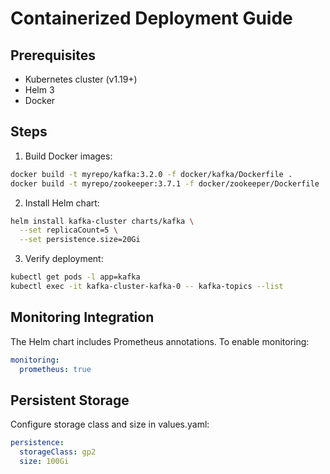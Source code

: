 # Containerized Deployment Guide

## Prerequisites
- Kubernetes cluster (v1.19+)
- Helm 3
- Docker

## Steps

1. Build Docker images:
```bash
docker build -t myrepo/kafka:3.2.0 -f docker/kafka/Dockerfile .
docker build -t myrepo/zookeeper:3.7.1 -f docker/zookeeper/Dockerfile .
```

2. Install Helm chart:
```bash
helm install kafka-cluster charts/kafka \
  --set replicaCount=5 \
  --set persistence.size=20Gi
```

3. Verify deployment:
```bash
kubectl get pods -l app=kafka
kubectl exec -it kafka-cluster-kafka-0 -- kafka-topics --list
```

## Monitoring Integration
The Helm chart includes Prometheus annotations. To enable monitoring:
```yaml
monitoring:
  prometheus: true
```

## Persistent Storage
Configure storage class and size in values.yaml:
```yaml
persistence:
  storageClass: gp2
  size: 100Gi
```
